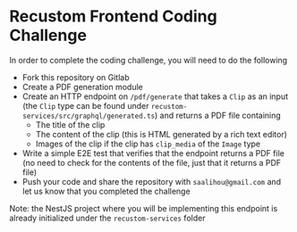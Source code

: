 # Recustom Frontend Coding Challenge

In order to complete the coding challenge, you will need to do the following
- Fork this repository on Gitlab
- Create a PDF generation module
- Create an HTTP endpoint on `/pdf/generate` that takes a `Clip` as an input (the `Clip` type can be found under `recustom-services/src/graphql/generated.ts`) and returns a PDF file containing
  - The title of the clip
  - The content of the clip (this is HTML generated by a rich text editor)
  - Images of the clip if the clip has `clip_media` of the `Image` type
- Write a simple E2E test that verifies that the endpoint returns a PDF file (no need to check for the contents of the file, just that it returns a PDF file)
- Push your code and share the repository with `saalihou@gmail.com` and let us know that you completed the challenge

Note: the NestJS project where you will be implementing this endpoint is already initialized under the `recustom-services` folder